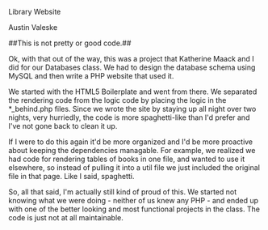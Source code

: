 Library Website

Austin Valeske

##This is not pretty or good code.##

Ok, with that out of the way, this was a project that Katherine Maack and I did for our Databases class. We had to design the database schema using MySQL and then write a PHP website that used it.

We started with the HTML5 Boilerplate and went from there. We separated the rendering code from the logic code by placing the logic in the *_behind.php files. Since we wrote the site by staying up all night over two nights, very hurriedly, the code is more spaghetti-like than I'd prefer and I've not gone back to clean it up.

If I were to do this again it'd be more organized and I'd be more proactive about keeping the dependencies managable. For example, we realized we had code for rendering tables of books in one file, and wanted to use it elsewhere, so instead of pulling it into a util file we just included the original file in that page. Like I said, spaghetti.

So, all that said, I'm actually still kind of proud of this. We started not knowing what we were doing - neither of us knew any PHP - and ended up with one of the better looking and most functional projects in the class. The code is just not at all maintainable.
